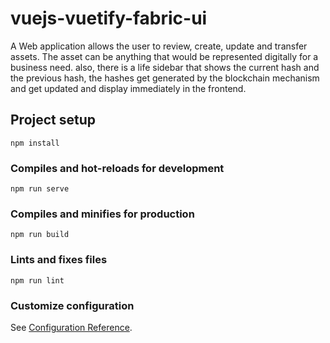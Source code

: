 # vuejs-vuetify-fabric-ui

A Web application allows the user to review, create, update and transfer assets. The asset can be anything that would be represented digitally for a business need.
also, there is a life sidebar that shows the current hash and the previous hash, the hashes get generated by the blockchain mechanism and get updated and display immediately in the frontend.

## Project setup
```
npm install
```

### Compiles and hot-reloads for development
```
npm run serve
```

### Compiles and minifies for production
```
npm run build
```

### Lints and fixes files
```
npm run lint
```

### Customize configuration
See [Configuration Reference](https://cli.vuejs.org/config/).
